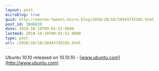 ```yaml
---
layout: post
microblog: true
guid: http://vmstan-tweets.micro.blog/2010/10/10/26943745185.html
post_id: 3046039
date: 2010-10-10T09:01:51-0600
lastmod: 2010-10-10T09:01:51-0600
type: post
url: /2010/10/10/26943745185.html
---
```

Ubuntu 10.10 released on 10.10.10 - [www.ubuntu.com](http://www.ubuntu.com)
